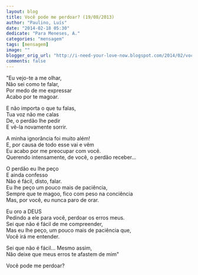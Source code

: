 ```yaml
---
layout: blog
title: Você pode me perdoar? (19/08/2013)
author: "Paulino, Luís"
date: "2014-02-18 05:30"
dedicate: "Para Meneses, A."
categories: "mensagem"
tags: [mensagem]
image: ""
blogger_orig_url: "http://i-need-your-love-now.blogspot.com/2014/02/voce-pode-me-perdoar-19082013.html"
comments: false
---
```

"Eu vejo-te a me olhar,\
Não sei como te falar,\
Por medo de me expressar\
Acabo por te magoar.

E não importa o que tu falas,\
Tua voz não me calas\
De, o perdão lhe pedir\
E vê-la novamente sorrir.

A minha ignorância foi muito além!\
E, por causa de todo esse vai e vêm\
Eu acabo por me preocupar com você.\
Querendo intensamente, de você, o perdão receber...

O perdão eu lhe peço\
E ainda confesso\
Não é fácil, disto, falar.\
Eu lhe peço um pouco mais de paciência,\
Sempre que te magoo, fico com peso na conciência\
Mas, por você, eu nunca paro de orar.

Eu oro a DEUS\
Pedindo a ele para você, perdoar os erros meus.\
Sei que não é fácil de me compreender,\
Mas eu lhe peço, um pouco mais de paciência que,\
Você irá me entender.

Sei que não é fácil... Mesmo assim,\
Não deixe que meus erros te afastem de mim"

Você pode me perdoar?
